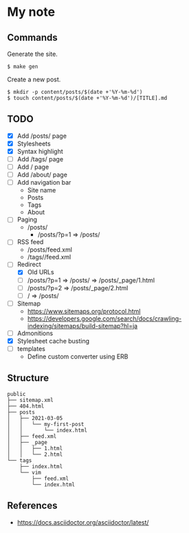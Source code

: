 # My note

## Commands

Generate the site.

```
$ make gen
```

Create a new post.

```
$ mkdir -p content/posts/$(date +'%Y-%m-%d')
$ touch content/posts/$(date +'%Y-%m-%d')/[TITLE].md
```

## TODO

* [x] Add /posts/ page
* [x] Stylesheets
* [x] Syntax highlight
* [ ] Add /tags/ page
* [ ] Add / page
* [ ] Add /about/ page
* [ ] Add navigation bar
    * Site name
    * Posts
    * Tags
    * About
* [ ] Paging
    * /posts/
        * /posts/?p=1 => /posts/
* [ ] RSS feed
    * /posts/feed.xml
    * /tags/<tag>/feed.xml
* [ ] Redirect
    * [x] Old URLs
    * [ ] /posts/?p=1
        => /posts/
            => /posts/_page/1.html
    * [ ] /posts/?p=2
        => /posts/_page/2.html
    * [ ] /
        => /posts/
* [ ] Sitemap
    * https://www.sitemaps.org/protocol.html
    * https://developers.google.com/search/docs/crawling-indexing/sitemaps/build-sitemap?hl=ja
* [ ] Admonitions
* [x] Stylesheet cache busting
* [ ] templates
    * Define custom converter using ERB



## Structure

```
public
├── sitemap.xml
├── 404.html
├── posts
│   ├── 2021-03-05
│   │   └── my-first-post
│   │       └── index.html
│   ├── feed.xml
│   ├── _page
│   │   ├── 1.html
│   │   └── 2.html
└── tags
    ├── index.html
    └── vim
        ├── feed.xml
        └── index.html
```


## References

* https://docs.asciidoctor.org/asciidoctor/latest/
